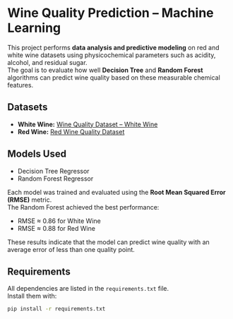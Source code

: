 # Wine Quality Prediction – Machine Learning

This project performs **data analysis and predictive modeling** on red and white wine datasets using physicochemical parameters such as acidity, alcohol, and residual sugar.  
The goal is to evaluate how well **Decision Tree** and **Random Forest** algorithms can predict wine quality based on these measurable chemical features.

## Datasets
- **White Wine:** [Wine Quality Dataset – White Wine](https://www.kaggle.com/datasets/yasserh/wine-quality-dataset)  
- **Red Wine:** [Red Wine Quality Dataset](https://www.kaggle.com/code/nimapourmoradi/red-wine-quality)

## Models Used
- Decision Tree Regressor  
- Random Forest Regressor  

Each model was trained and evaluated using the **Root Mean Squared Error (RMSE)** metric.  
The Random Forest achieved the best performance:
- RMSE ≈ 0.86 for White Wine  
- RMSE ≈ 0.88 for Red Wine  

These results indicate that the model can predict wine quality with an average error of less than one quality point.

## Requirements
All dependencies are listed in the `requirements.txt` file.  
Install them with:
```bash
pip install -r requirements.txt

